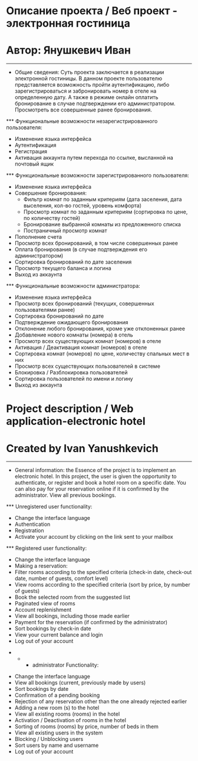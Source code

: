 # Описание проекта / Веб проект - электронная гостиница
# Автор: Янушкевич Иван
-------------------------------------------------------

* Общие сведения:
Суть проекта заключается в реализации электронной гостиницы. 
В данном проекте пользователю представляется возможность пройти аутентификацию, либо зарегистрироваться и 
забронировать номер в отеле на определенную дату. А также в режиме онлайн оплатить бронирование в случае 
подтверждении его администратором. Просмотреть все совершенные ранее бронирования.

*** Функциональные возможности незарегистрированного пользователя:
- Изменение языка интерфейса
- Аутентификация
- Регистрация
- Активация аккаунта путем перехода по ссылке, высланной на почтовый ящик

*** Функциональные возможности зарегистрированного пользователя:
- Изменение языка интерфейса
- Совершение бронирования:
     - Фильтр комнат по заданным критериям (дата заселения, дата выселения, кол-во гостей, уровень комфорта)
     - Просмотр комнат по заданным критериям (сортировка по цене, по количеству гостей)
     - Бронирование выбранной комнаты из предложенного списка
     - Постраничный просмотр комнат
- Пополнение счета
- Просмотр всех бронирований, в том числе совершенных ранее
- Оплата бронирования (в случае подтверждения его администратором)
- Сортировка бронирований по дате заселения
- Просмотр текущего баланса и логина
- Выход из аккаунта

*** Функциональные возможности администратора:
- Изменение языка интерфейса
- Просмотр всех бронирований (текущих, совершенных пользователями ранее)
- Сортировка бронирований по дате
- Подтверждение ожидающего бронирования
- Отклонение любого бронирования, кроме уже отклоненных ранее
- Добавление нового комнаты (номера) в отель
- Просмотр всех существующих комнат (номеров) в отеле
- Активация / Деактивация комнат (номеров) в отеле
- Сортировка комнат (номеров) по цене, количеству спальных мест в них
- Просмотр всех существующих пользователей в системе
- Блокировка / Разблокировка пользователей
- Сортировка пользователей по имени и логину
- Выход из аккаунта

# Project description / Web application-electronic hotel
# Created by Ivan Yanushkevich
--------------------------------------------------------
* General information:
the Essence of the project is to implement an electronic hotel.
In this project, the user is given the opportunity to authenticate, or register and
book a hotel room on a specific date. You can also pay for your reservation online if
it is confirmed by the administrator. View all previous bookings.

*** Unregistered user functionality:
- Change the interface language
- Authentication
- Registration
- Activate your account by clicking on the link sent to your mailbox

*** Registered user functionality:
- Change the interface language
- Making a reservation:
- Filter rooms according to the specified criteria (check-in date, check-out date, number of guests, comfort level)
- View rooms according to the specified criteria (sort by price, by number of guests)
- Book the selected room from the suggested list
- Paginated view of rooms
- Account replenishment
- View all bookings, including those made earlier
- Payment for the reservation (if confirmed by the administrator)
- Sort bookings by check-in date
- View your current balance and login
- Log out of your account

* * * administrator Functionality:
- Change the interface language
- View all bookings (current, previously made by users)
- Sort bookings by date
- Confirmation of a pending booking
- Rejection of any reservation other than the one already rejected earlier
- Adding a new room (s) to the hotel
- View all existing rooms (rooms) in the hotel
- Activation / Deactivation of rooms in the hotel
- Sorting of rooms (rooms) by price, number of beds in them
- View all existing users in the system
- Blocking / Unblocking users
- Sort users by name and username
- Log out of your account
